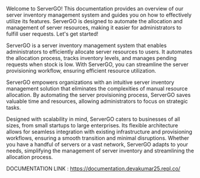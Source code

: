   Welcome to ServerGO! This documentation provides an overview of our server inventory management system and
guides you on how to effectively utilize its features. ServerGO is designed to automate the allocation and
management of server resources, making it easier for administrators to fulfill user requests. Let's get
started!

  ServerGO is a server inventory management system that enables administrators to efficiently allocate server
resources to users. It automates the allocation process, tracks inventory levels, and manages pending requests
when stock is low. With ServerGO, you can streamline the server provisioning workflow, ensuring efficient
resource utilization.

  ServerGO empowers organizations with an intuitive server inventory management solution that eliminates the
complexities of manual resource allocation. By automating the server provisioning process, ServerGO saves
valuable time and resources, allowing administrators to focus on strategic tasks.

  Designed with scalability in mind, ServerGO caters to businesses of all sizes, from small startups to large
enterprises. Its flexible architecture allows for seamless integration with existing infrastructure and
provisioning workflows, ensuring a smooth transition and minimal disruptions. Whether you have a handful of
servers or a vast network, ServerGO adapts to your needs, simplifying the management of server inventory and
streamlining the allocation process.

DOCUMENTATION LINK : https://documentation.devakumar25.repl.co/
